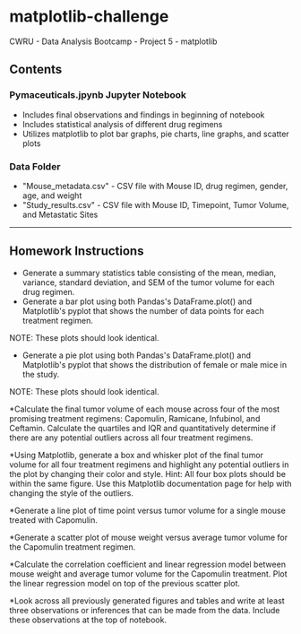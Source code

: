 # matplotlib-challenge
CWRU - Data Analysis Bootcamp - Project 5 - matplotlib

## Contents
### Pymaceuticals.jpynb Jupyter Notebook
* Includes final observations and findings in beginning of notebook
* Includes statistical analysis of different drug regimens
* Utilizes matplotlib to plot bar graphs, pie charts, line graphs, and scatter plots
### Data Folder
* "Mouse_metadata.csv" - CSV file with Mouse ID, drug regimen, gender, age, and weight
* "Study_results.csv" - CSV file with Mouse ID, Timepoint, Tumor Volume, and Metastatic Sites

-----------------------------
## Homework Instructions
* Generate a summary statistics table consisting of the mean, median, variance, standard deviation, and SEM of the tumor volume for each drug regimen.
* Generate a bar plot using both Pandas's DataFrame.plot() and Matplotlib's pyplot that shows the number of data points for each treatment regimen.

NOTE: These plots should look identical.

* Generate a pie plot using both Pandas's DataFrame.plot() and Matplotlib's pyplot that shows the distribution of female or male mice in the study.

NOTE: These plots should look identical.

*Calculate the final tumor volume of each mouse across four of the most promising treatment regimens: Capomulin, Ramicane, Infubinol, and Ceftamin. Calculate the quartiles and IQR and quantitatively determine if there are any potential outliers across all four treatment regimens.

*Using Matplotlib, generate a box and whisker plot of the final tumor volume for all four treatment regimens and highlight any potential outliers in the plot by changing their color and style.
Hint: All four box plots should be within the same figure. Use this Matplotlib documentation page for help with changing the style of the outliers.

*Generate a line plot of time point versus tumor volume for a single mouse treated with Capomulin.

*Generate a scatter plot of mouse weight versus average tumor volume for the Capomulin treatment regimen.

*Calculate the correlation coefficient and linear regression model between mouse weight and average tumor volume for the Capomulin treatment. Plot the linear regression model on top of the previous scatter plot.

*Look across all previously generated figures and tables and write at least three observations or inferences that can be made from the data. Include these observations at the top of notebook.
